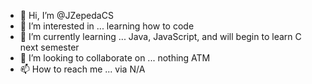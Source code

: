 - 👋 Hi, I’m @JZepedaCS
- 👀 I’m interested in ... learning how to code
- 🌱 I’m currently learning ... Java, JavaScript, and will begin to learn C next semester
- 💞️ I’m looking to collaborate on ... nothing ATM
- 📫 How to reach me ... via N/A

<!---
JZepedaCS/JZepedaCS is a ✨ special ✨ repository because its `README.md` (this file) appears on your GitHub profile.
You can click the Preview link to take a look at your changes.
--->
